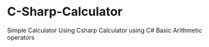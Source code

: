 # C-Sharp-Calculator
Simple Calculator Using Csharp
Calculator using C#
Basic Arithmetic operators


